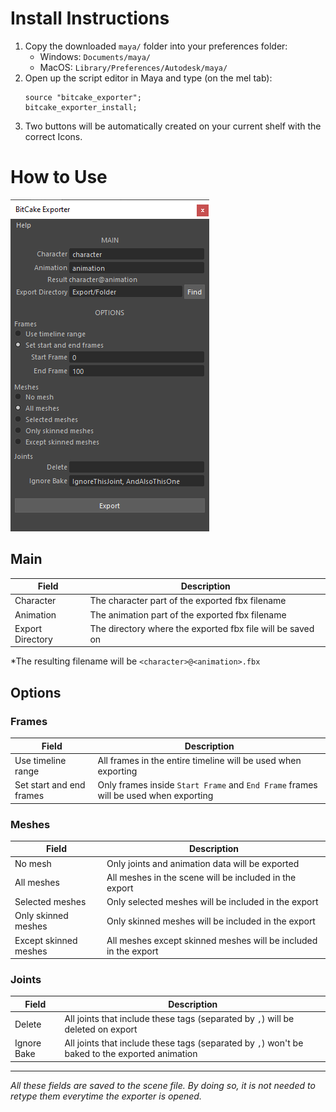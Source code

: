 # Install Instructions

1. Copy the downloaded `maya/` folder into your preferences folder:
    - Windows: `Documents/maya/`
    - MacOS: `Library/Preferences/Autodesk/maya/`
1. Open up the script editor in Maya and type (on the mel tab):
    ```
    source "bitcake_exporter";
    bitcake_exporter_install;
    ```
1. Two buttons will be automatically created on your current shelf with the correct Icons.

# How to Use

![BitCake Exporter Screenshot](images/screenshot.png)

## Main

Field | Description
--- | ---
Character | The character part of the exported fbx filename
Animation | The animation part of the exported fbx filename
Export Directory | The directory where the exported fbx file will be saved on

*The resulting filename will be `<character>@<animation>.fbx`

## Options

### Frames

Field | Description
--- | ---
Use timeline range | All frames in the entire timeline will be used when exporting
Set start and end frames | Only frames inside `Start Frame` and `End Frame` frames will be used when exporting

### Meshes

Field | Description
--- | ---
No mesh | Only joints and animation data will be exported
All meshes | All meshes in the scene will be included in the export
Selected meshes | Only selected meshes will be included in the export
Only skinned meshes | Only skinned meshes will be included in the export
Except skinned meshes | All meshes except skinned meshes will be included in the export

### Joints

Field | Description
--- | ---
Delete | All joints that include these tags (separated by `,`) will be deleted on export
Ignore Bake | All joints that include these tags (separated by `,`) won't be baked to the exported animation

---

*All these fields are saved to the scene file. By doing so, it is not needed to retype them everytime the exporter is opened.*
